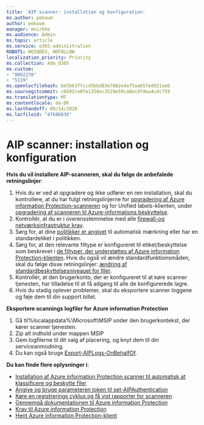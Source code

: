 ```yaml
---
title: 'AIP scanner: installation og konfiguration'
ms.author: pebaum
author: pebaum
manager: mnirkhe
ms.audience: Admin
ms.topic: article
ms.service: o365-administration
ROBOTS: NOINDEX, NOFOLLOW
localization_priority: Priority
ms.collection: Adm_O365
ms.custom:
- "9002278"
- "5119"
ms.openlocfilehash: be5b63ffccd5bbd83e7802e4ef5aa657ed921ae6
ms.sourcegitcommit: c6692ce0fa1358ec3529e59ca0ecdfdea4cdc759
ms.translationtype: MT
ms.contentlocale: da-DK
ms.lasthandoff: 09/14/2020
ms.locfileid: "47686636"
---
```

# <a name="aip-scanner-installation-and-configuration"></a>AIP scanner: installation og konfiguration

**Hvis du vil installere AIP-scanneren, skal du følge de anbefalede retningslinjer**:

1. Hvis du er ved at opgradere og ikke udfører en ren installation, skal du kontrollere, at du har fulgt retningslinjerne for [opgradering af Azure information Protection-scanneren](https://docs.microsoft.com/azure/information-protection/rms-client/client-admin-guide#upgrading-the-azure-information-protection-scanner) og for Unified labels-klienten, under [opgradering af scanneren til Azure-informations beskyttelse](https://docs.microsoft.com/azure/information-protection/rms-client/clientv2-admin-guide#upgrading-the-azure-information-protection-scanner).
2. Kontrollér, at du er i overensstemmelse med alle [firewall-og netværksinfrastruktur krav](https://docs.microsoft.com/azure/information-protection/requirements#firewalls-and-network-infrastructure).
3. Sørg for, at dine [politikker er angivet](https://docs.microsoft.com/azure/information-protection/configure-policy) til automatisk mærkning eller har en standardetiket i politikken.
4. Sørg for, at den relevante filtype er konfigureret til etiket/beskyttelse som beskrevet i [de filtyper, der understøttes af Azure information Protection-klienten](https://docs.microsoft.com/azure/information-protection/rms-client/client-admin-guide-file-types#supported-file-types-for-classification-and-protection). Hvis du også vil ændre standardfunktionsmåden, skal du følge disse retningslinjer: [ændring af standardbeskyttelsesniveauet for filer](https://docs.microsoft.com/azure/information-protection/rms-client/client-admin-guide-file-types#changing-the-default-protection-level-of-files).
5. Kontrollér, at den brugerkonto, der er konfigureret til at køre scanner tjenesten, har tilladelse til at få adgang til alle de konfigurerede lagre.
6. Hvis du stadig oplever problemer, skal du eksportere scanner loggene og føje dem til din support billet.

**Eksportere scannings logfiler for Azure information Protection**

1. Gå til%localappdata%\Microsoft\MSIP under den brugerkontekst, der kører scanner tjenesten.
2. Zip alt indhold under mappen MSIP
3. Gem logfilerne til dit valg af placering, og knyt dem til din serviceanmodning.
4. Du kan også bruge [Export-AIPLogs-OnBehalfOf](https://docs.microsoft.com/powershell/module/azureinformationprotection/export-aiplogs?view=azureipps).

**Du kan finde flere oplysninger i**:
- [Installation af Azure information Protection scanner til automatisk at klassificere og beskytte filer](https://docs.microsoft.com/azure/information-protection/deploy-aip-scanner)
- [Angive og bruge parameteren token til set-AIPAuthentication](https://docs.microsoft.com/azure/information-protection/rms-client/client-admin-guide-powershell#specify-and-use-the-token-parameter-for-set-aipauthentication)
- [Køre en registrerings cyklus og få vist rapporter for scanneren](https://docs.microsoft.com/azure/information-protection/deploy-aip-scanner#run-a-discovery-cycle-and-view-reports-for-the-scanner)
- [Gennemgå dokumentationen til Azure information Protection](https://docs.microsoft.com/azure/information-protection/what-is-information-protection)
- [Krav til Azure information Protection](https://docs.microsoft.com/azure/information-protection/get-started/requirements)
- [Hent Azure information Protection-klient](https://www.microsoft.com/download/details.aspx?id=53018)
